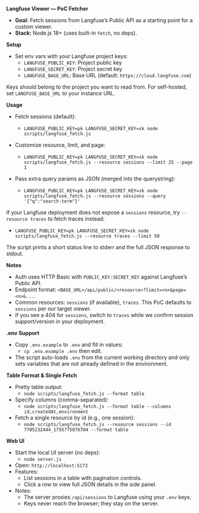 **Langfuse Viewer — PoC Fetcher**

- **Goal:** Fetch sessions from Langfuse’s Public API as a starting point for a custom viewer.
- **Stack:** Node.js 18+ (uses built-in `fetch`, no deps).

**Setup**

- Set env vars with your Langfuse project keys:
  - `LANGFUSE_PUBLIC_KEY`: Project public key
  - `LANGFUSE_SECRET_KEY`: Project secret key
  - `LANGFUSE_BASE_URL`: Base URL (default: `https://cloud.langfuse.com`)

Keys should belong to the project you want to read from. For self-hosted, set `LANGFUSE_BASE_URL` to your instance URL.

**Usage**

- Fetch sessions (default):
  - `LANGFUSE_PUBLIC_KEY=pk LANGFUSE_SECRET_KEY=sk node scripts/langfuse_fetch.js`

- Customize resource, limit, and page:
  - `LANGFUSE_PUBLIC_KEY=pk LANGFUSE_SECRET_KEY=sk node scripts/langfuse_fetch.js --resource sessions --limit 25 --page 1`

- Pass extra query params as JSON (merged into the querystring):
  - `LANGFUSE_PUBLIC_KEY=pk LANGFUSE_SECRET_KEY=sk node scripts/langfuse_fetch.js --resource sessions --query '{"q":"search-term"}'`

If your Langfuse deployment does not expose a `sessions` resource, try `--resource traces` to fetch traces instead:

- `LANGFUSE_PUBLIC_KEY=pk LANGFUSE_SECRET_KEY=sk node scripts/langfuse_fetch.js --resource traces --limit 50`

The script prints a short status line to stderr and the full JSON response to stdout.

**Notes**

- Auth uses HTTP Basic with `PUBLIC_KEY:SECRET_KEY` against Langfuse’s Public API.
- Endpoint format: `<BASE_URL>/api/public/<resource>?limit=<n>&page=<n>&...`.
- Common resources: `sessions` (if available), `traces`. This PoC defaults to `sessions` per our target viewer.
- If you see a 404 for `sessions`, switch to `traces` while we confirm session support/version in your deployment.

**.env Support**

- Copy `.env.example` to `.env` and fill in values:
  - `cp .env.example .env` then edit.
- The script auto-loads `.env` from the current working directory and only sets variables that are not already defined in the environment.

**Table Format & Single Fetch**

- Pretty table output:
  - `node scripts/langfuse_fetch.js --format table`
- Specify columns (comma-separated):
  - `node scripts/langfuse_fetch.js --format table --columns id,createdAt,environment`
- Fetch a single resource by id (e.g., one session):
  - `node scripts/langfuse_fetch.js --resource sessions --id 7705232444_1755775876704 --format table`

**Web UI**

- Start the local UI server (no deps):
  - `node server.js`
- Open: `http://localhost:5173`
- Features:
  - List sessions in a table with pagination controls.
  - Click a row to view full JSON details in the side panel.
- Notes:
  - The server proxies `/api/sessions` to Langfuse using your `.env` keys.
  - Keys never reach the browser; they stay on the server.
